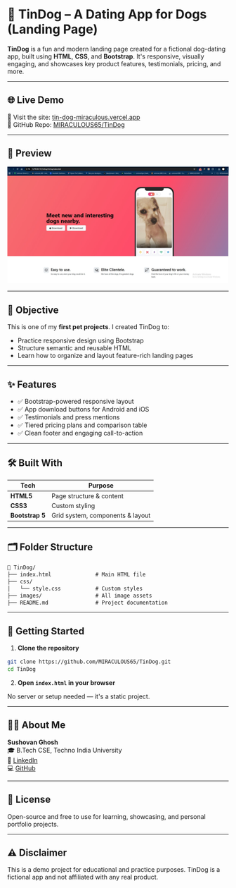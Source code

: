 
# 🐶 TinDog – A Dating App for Dogs (Landing Page)

**TinDog** is a fun and modern landing page created for a fictional dog-dating app, built using **HTML**, **CSS**, and **Bootstrap**. It's responsive, visually engaging, and showcases key product features, testimonials, pricing, and more.

---

## 🌐 Live Demo

🚀 Visit the site: [tin-dog-miraculous.vercel.app](http://tin-dog-miraculous.vercel.app)  
📁 GitHub Repo: [MIRACULOUS65/TinDog](https://github.com/MIRACULOUS65/TinDog)

---

## 📸 Preview

![TinDog Landing Page Preview](./css/Screenshot%202025-06-05%20184816.jpg)  
<!-- Add a real screenshot if needed -->

---

## 🎯 Objective

This is one of my **first pet projects**. I created TinDog to:
- Practice responsive design using Bootstrap
- Structure semantic and reusable HTML
- Learn how to organize and layout feature-rich landing pages

---

## ✨ Features

- ✅ Bootstrap-powered responsive layout  
- ✅ App download buttons for Android and iOS  
- ✅ Testimonials and press mentions  
- ✅ Tiered pricing plans and comparison table  
- ✅ Clean footer and engaging call-to-action  

---

## 🛠️ Built With

| Tech        | Purpose                           |
|-------------|-----------------------------------|
| **HTML5**   | Page structure & content           |
| **CSS3**    | Custom styling                    |
| **Bootstrap 5** | Grid system, components & layout |

---

## 🗂️ Folder Structure

```
📁 TinDog/
├── index.html              # Main HTML file
├── css/
│   └── style.css           # Custom styles
├── images/                 # All image assets
├── README.md               # Project documentation
```

---

## 🧪 Getting Started

1. **Clone the repository**

```bash
git clone https://github.com/MIRACULOUS65/TinDog.git
cd TinDog
```

2. **Open `index.html` in your browser**

No server or setup needed — it's a static project.

---

## 🙋‍♂️ About Me

**Sushovan Ghosh**  
🎓 B.Tech CSE, Techno India University  
🔗 [LinkedIn](https://www.linkedin.com/in/sushovan-ghosh)  
💻 [GitHub](https://github.com/MIRACULOUS65)

---

## 📜 License

Open-source and free to use for learning, showcasing, and personal portfolio projects.

---

## ⚠️ Disclaimer

This is a demo project for educational and practice purposes. TinDog is a fictional app and not affiliated with any real product.
